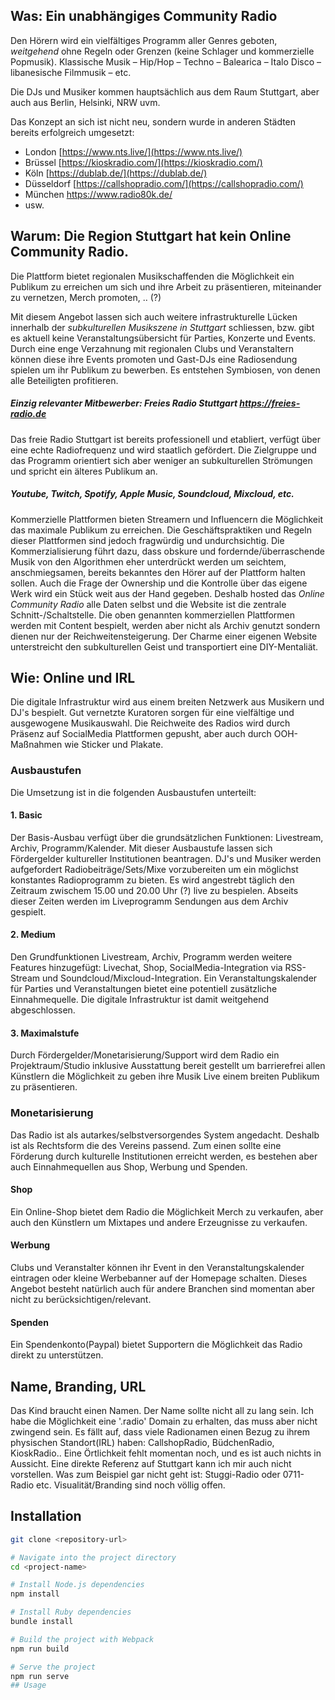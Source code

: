 ## Was: Ein unabhängiges Community Radio

Den Hörern wird ein vielfältiges Programm aller Genres geboten, *weitgehend* ohne Regeln oder Grenzen (keine Schlager und kommerzielle Popmusik).  Klassische Musik – Hip/Hop – Techno – Balearica – Italo Disco – libanesische Filmmusik – etc.

Die DJs und Musiker kommen hauptsächlich aus dem Raum Stuttgart, aber auch aus Berlin, Helsinki, NRW uvm.

Das Konzept an sich ist nicht neu, sondern wurde in anderen Städten bereits erfolgreich umgesetzt:
- London [https://www.nts.live/](https://www.nts.live/) 
- Brüssel [https://kioskradio.com/](https://kioskradio.com/) 
- Köln [https://dublab.de/](https://dublab.de/) 
- Düsseldorf [https://callshopradio.com/](https://callshopradio.com/)
- München https://www.radio80k.de/
- usw.

## Warum: Die Region Stuttgart hat kein Online Community Radio. 

Die Plattform bietet regionalen Musikschaffenden die Möglichkeit ein Publikum zu erreichen um sich und ihre Arbeit zu präsentieren, miteinander zu vernetzen, Merch promoten, .. (?)

Mit diesem Angebot lassen sich auch weitere infrastrukturelle Lücken innerhalb der *subkulturellen Musikszene in Stuttgart* schliessen, bzw. gibt es aktuell keine Veranstaltungsübersicht für Parties, Konzerte und Events. 
Durch eine enge Verzahnung mit regionalen Clubs und Veranstaltern können diese ihre Events promoten und Gast-DJs eine Radiosendung spielen um ihr Publikum zu bewerben. Es entstehen Symbiosen, von denen alle Beteiligten profitieren.

##### Einzig relevanter Mitbewerber: Freies Radio Stuttgart https://freies-radio.de
Das freie Radio Stuttgart ist bereits professionell und etabliert, verfügt über eine echte Radiofrequenz und wird staatlich gefördert. Die Zielgruppe und das Programm orientiert sich aber weniger an subkulturellen Strömungen und spricht ein älteres Publikum an.

##### Youtube, Twitch, Spotify, Apple Music, Soundcloud, Mixcloud, etc.
Kommerzielle Plattformen bieten Streamern und Influencern die Möglichkeit das maximale Publikum zu erreichen.
Die Geschäftspraktiken und Regeln dieser Plattformen sind jedoch fragwürdig und undurchsichtig. Die Kommerzialisierung führt dazu, dass obskure und fordernde/überraschende Musik von den Algorithmen eher unterdrückt werden um seichtem, anschmiegsamen, bereits bekanntes den Hörer auf der Plattform halten sollen.
Auch die Frage der Ownership und die Kontrolle über das eigene Werk wird ein Stück weit aus der Hand gegeben.
Deshalb hosted das *Online Community Radio* alle Daten selbst und die Website ist die zentrale Schnitt-/Schaltstelle. 
Die oben genannten kommerziellen Plattformen werden mit Content bespielt, werden aber nicht als Archiv genutzt sondern dienen nur der Reichweitensteigerung.
Der Charme einer eigenen Website unterstreicht den subkulturellen Geist und transportiert eine DIY-Mentaliät. 


## Wie: Online und IRL
Die digitale Infrastruktur wird aus einem breiten Netzwerk aus Musikern und DJ's bespielt. Gut vernetzte Kuratoren sorgen für eine vielfältige und ausgewogene Musikauswahl.
Die Reichweite des Radios wird durch Präsenz auf SocialMedia Plattformen gepusht, aber auch durch OOH-Maßnahmen wie Sticker und Plakate.

### Ausbaustufen
Die Umsetzung ist in die folgenden Ausbaustufen unterteilt:

#### 1. Basic
Der Basis-Ausbau verfügt über die grundsätzlichen Funktionen: Livestream, Archiv, Programm/Kalender.
Mit dieser Ausbaustufe lassen sich Fördergelder kultureller Institutionen beantragen.
DJ's und Musiker werden aufgefordert Radiobeiträge/Sets/Mixe vorzubereiten um ein möglichst konstantes Radioprogramm zu bieten. Es wird angestrebt täglich den Zeitraum zwischem 15.00 und 20.00 Uhr (?) live zu bespielen. Abseits dieser Zeiten werden im Liveprogramm Sendungen aus dem Archiv gespielt.

#### 2. Medium
Den Grundfunktionen Livestream, Archiv, Programm werden weitere Features hinzugefügt: Livechat, Shop, SocialMedia-Integration via RSS-Stream und Soundcloud/Mixcloud-Integration. Ein Veranstaltungskalender für Parties und Veranstaltungen bietet eine potentiell zusätzliche Einnahmequelle.
Die digitale Infrastruktur ist damit weitgehend abgeschlossen.

#### 3. Maximalstufe
Durch Fördergelder/Monetarisierung/Support wird dem Radio ein Projektraum/Studio inklusive Ausstattung bereit gestellt um barrierefrei allen Künstlern die Möglichkeit zu geben ihre Musik Live einem breiten Publikum zu präsentieren.


### Monetarisierung
Das Radio ist als autarkes/selbstversorgendes System angedacht. Deshalb ist als Rechtsform die des Vereins passend. Zum einen sollte eine Förderung durch kulturelle Institutionen erreicht werden, es bestehen aber auch Einnahmequellen aus Shop, Werbung und Spenden.
#### Shop
Ein Online-Shop bietet dem Radio die Möglichkeit Merch zu verkaufen, aber auch den Künstlern um Mixtapes und andere Erzeugnisse zu verkaufen.
#### Werbung
Clubs und Veranstalter können ihr Event in den Veranstaltungskalender eintragen oder kleine Werbebanner auf der Homepage schalten. Dieses Angebot besteht natürlich auch für andere Branchen sind momentan aber nicht zu berücksichtigen/relevant.
#### Spenden
Ein Spendenkonto(Paypal) bietet Supportern die Möglichkeit das Radio direkt zu unterstützen.

## Name, Branding, URL
Das Kind braucht einen Namen.
Der Name sollte nicht all zu lang sein.
Ich habe die Möglichkeit eine '.radio' Domain zu erhalten, das muss aber nicht zwingend sein.
Es fällt auf, dass viele Radionamen einen Bezug zu ihrem physischen Standort(IRL) haben: CallshopRadio, BüdchenRadio, KioskRadio.. Eine Örtlichkeit fehlt momentan noch, und es ist auch nichts in Aussicht.
Eine direkte Referenz auf Stuttgart kann ich mir auch nicht vorstellen. Was zum Beispiel gar nicht geht ist: Stuggi-Radio oder 0711-Radio etc. 
Visualität/Branding sind noch völlig offen.

## Installation

```bash
git clone <repository-url>

# Navigate into the project directory
cd <project-name>

# Install Node.js dependencies
npm install

# Install Ruby dependencies
bundle install

# Build the project with Webpack
npm run build

# Serve the project
npm run serve
## Usage

